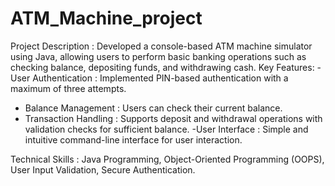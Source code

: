 # ATM_Machine_project

Project Description : 
Developed a console-based ATM machine simulator using Java, allowing users to perform basic banking operations such as checking balance, depositing funds, and withdrawing cash.
Key Features:
-User Authentication : 
Implemented PIN-based authentication with a maximum of three attempts.
- Balance Management :
Users can check their current balance.
- Transaction Handling :
 Supports deposit and withdrawal operations with validation checks for sufficient balance.
-User Interface :
Simple and intuitive command-line interface for user interaction.

Technical Skills : 
Java Programming, Object-Oriented Programming (OOPS), User Input Validation, Secure Authentication.
